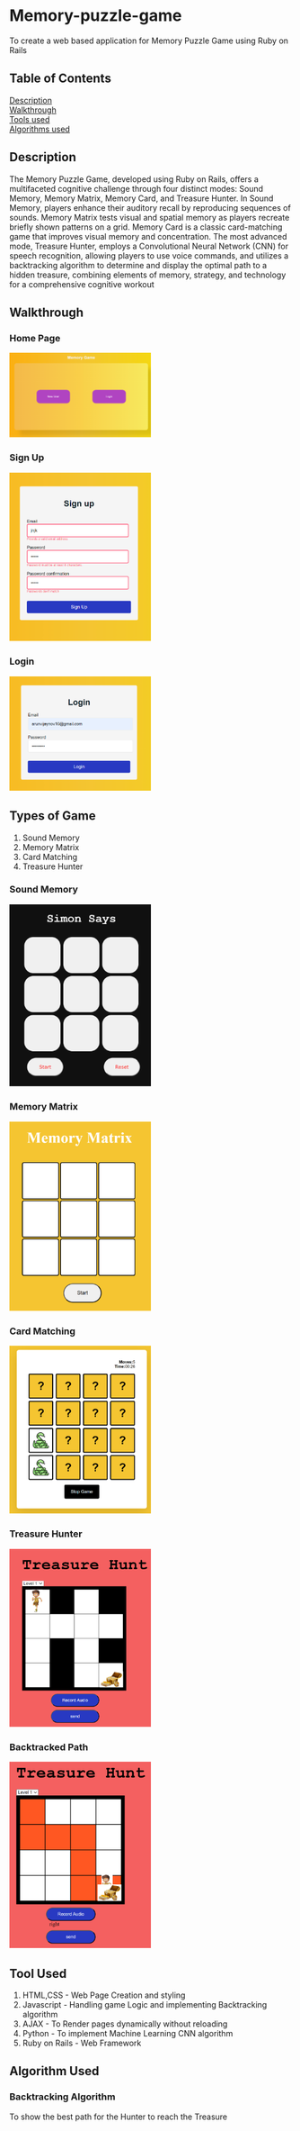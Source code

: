 # Memory-puzzle-game
To create a web based application for Memory Puzzle Game using Ruby on Rails 

## Table of Contents
[Description](#description)  
[Walkthrough](#Walkthrough)  
[Tools used](#Toolsused)  
[Algorithms used](#Algorithmsused)  

## Description
The Memory Puzzle Game, developed using Ruby on Rails, offers a multifaceted cognitive challenge through four distinct modes: Sound Memory, Memory Matrix, Memory Card, and Treasure Hunter. In Sound Memory, players enhance their auditory recall by reproducing sequences of sounds. Memory Matrix tests visual and spatial memory as players recreate briefly shown patterns on a grid. Memory Card is a classic card-matching game that improves visual memory and concentration. The most advanced mode, Treasure Hunter, employs a Convolutional Neural Network (CNN) for speech recognition, allowing players to use voice commands, and utilizes a backtracking algorithm to determine and display the optimal path to a hidden treasure, combining elements of memory, strategy, and technology for a comprehensive cognitive workout

<a id="Walkthrough"></a>
## Walkthrough

### Home Page
<img src="/images/home.png" width=50%>

### Sign Up 
<img src="/images/signup.png" width=50%>

### Login
<img src="/images/login.png" width=50%>

## Types of Game
1. Sound Memory
2. Memory Matrix
3. Card Matching
4. Treasure Hunter

### Sound Memory
<img src="/images/simon.png" width=50%>

### Memory Matrix
<img src="/images/matrix.png" width=50%>

### Card Matching
<img src="/images/card.png" width=50%>

### Treasure Hunter
<img src="/images/treasure.png" width=50%>

### Backtracked Path
<img src="/images/backtrack.png" width=50%>

<a id="Toolsused"></a>
## Tool Used
1. HTML,CSS       - Web Page Creation and styling
2. Javascript     - Handling game Logic and implementing Backtracking algorithm
3. AJAX           - To Render pages dynamically without reloading
4. Python         - To implement Machine Learning CNN algorithm
5. Ruby on Rails  - Web Framework

<a id="Algorithmsused"></a>
## Algorithm Used

### Backtracking Algorithm
To show the best path for the Hunter to reach the Treasure

